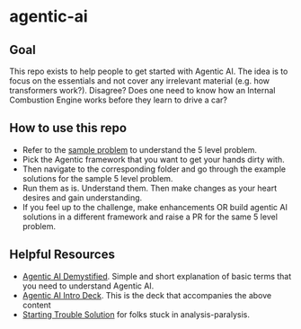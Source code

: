 # agentic-ai

## Goal

This repo exists to help people to get started with Agentic AI. The idea is to focus on the essentials and not cover any irrelevant material (e.g. how transformers work?). Disagree? Does one need to know how an Internal Combustion Engine works before they learn to drive a car?

## How to use this repo

* Refer to the [sample problem](https://github.com/cladius/agentic-ai/blob/master/sample_problem.md) to understand the 5 level problem.
* Pick the Agentic framework that you want to get your hands dirty with. 
* Then navigate to the corresponding folder and go through the example solutions for the sample 5 level problem.
* Run them as is. Understand them. Then make changes as your heart desires and gain understanding.
* If you feel up to the challenge, make enhancements OR build agentic AI solutions in a different framework and raise a PR for the same 5 level problem.

## Helpful Resources

* [Agentic AI Demystified](https://cladiusfernando.com/wp-content/uploads/2025/06/Agentic-AI-Intro.pdf). Simple and short explanation of basic terms that you need to understand Agentic AI.
* [Agentic AI Intro Deck](http://cladiusfernando.com/agentic-ai/). This is the deck that accompanies the above content
* [Starting Trouble Solution](https://cladiusfernando.com/2025/05/29/how-to-get-started-on-your-genai-journey/) for folks stuck in analysis-paralysis.
